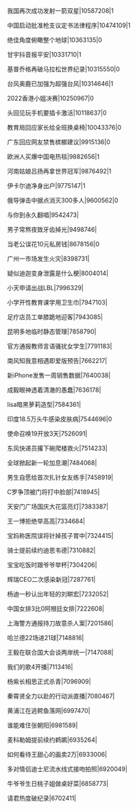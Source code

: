 我国再次成功发射一箭双星|10587208|1

中国启动批准枪支议定书法律程序|10474109|1

绝佳角度俯瞰整个地球|10363135|0

甘宇抖音报平安|10331710|1

基普乔格再破马拉松世界纪录|10315550|0

台风奥鹿已加强为超强台风|10314646|1

2022香港小姐决赛|10250967|0

头回见玩手机要插卡激活|10118637|0

教育局回应家长给全班换桌椅|10043376|0

广东回应网友禁售槟榔建议|9915136|0

欧洲人买爆中国电热毯|9882656|1

河南姑娘吕扬再拿世界冠军|9876492|1

伊卡尔迪净身出户|9775147|1

俄导弹击中据点消灭300多人|9600562|0

与你到永久翻唱|9542473|

男子常熬夜致牙齿掉光|9498746|

当老公误花10元私房钱|8678156|0

广州一市场发生火灾|8398731|

疑似迪迦变身泄露是什么梗|8004014|

小天申请出战LBL|7996329|

小学开性教育课学用卫生巾|7947103|

足疗店员工单膝跪地迎客|7943085|

昆明多地临时静态管理|7858790|

官方通报教师言语骚扰女学生|7791183|

南风知我意相遇即爱版预告|7662217|

新iPhone发售一周销售数据|7640038|

成毅眼神透着清澈的愚蠢|7636178|

lisa暗黑萝莉造型|7584361|

印度18.5万头牛感染皮肤病|7544696|0

使命召唤19开放3天|7526091|

东风快递员撂下碗爬楼救火|7514233|

全球掀起新一轮加息潮|7484068|

男生自愿给首次扎针女友练手|7458919|

C罗争顶被门将打中脸部|7418945|

天安门广场国庆大花篮亮灯|7383387|

王一博拒绝举高高|7334684|

宝妈称医院误将针掉孩子胃中|7324415|

骑士提前续约迪恩韦德|7310882|

宝宝吃饭时跟爷爷举杯|7304206|

辉瑞CEO二次感染新冠|7287761|

杨迪一秒认出年轻的刘畊宏|7232052|

中国女排3比0阿根廷女排|7222608|

上海警方通报持刀故意杀人案|7201586|

哈兰德22场进21球|7148816|

王毅在联合国大会谈两岸统一|7147088|

我们的歌4开播|7113416|

杨紫长相思正式杀青|7096909|

秦霄贤全力以赴的行动派直播|7080467|

黄浦江在逃鳄鱼落网|6997470|

谁能难住张朝阳|6981589|

麦科勒姆提前续约鹈鹕|6935264|

如何看待王甜心的画卖2万|6933006|

多对情侣迪士尼流水线式接吻拍照|6920049|

牛爷爷生日桃子姐做桌好菜|6858773|

请君热度破纪录|6702411|

